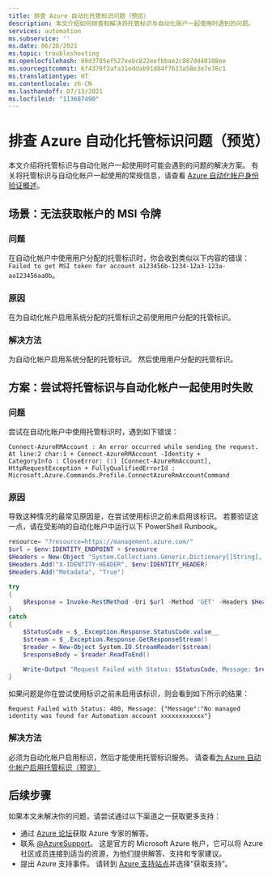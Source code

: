 ```yaml
---
title: 排查 Azure 自动化托管标识问题（预览）
description: 本文介绍如何排查和解决将托管标识与自动化账户一起使用时遇到的问题。
services: automation
ms.subservice: ''
ms.date: 06/28/2021
ms.topic: troubleshooting
ms.openlocfilehash: 89d3785ef527eebc822eefbbae2c887dd40108ee
ms.sourcegitcommit: 6f4378f2afa31eddab91d84f7b33a58e3e7e78c1
ms.translationtype: HT
ms.contentlocale: zh-CN
ms.lasthandoff: 07/13/2021
ms.locfileid: "113687490"
---
```

# <a name="troubleshoot-azure-automation-managed-identity-issues-preview"></a>排查 Azure 自动化托管标识问题（预览）

本文介绍将托管标识与自动化账户一起使用时可能会遇到的问题的解决方案。 有关将托管标识与自动化帐户一起使用的常规信息，请查看 [Azure 自动化帐户身份验证概述](../automation-security-overview.md#managed-identities-preview)。

## <a name="scenario-fail-to-get-msi-token-for-account"></a>场景：无法获取帐户的 MSI 令牌

### <a name="issue"></a>问题

在自动化帐户中使用用户分配的托管标识时，你会收到类似以下内容的错误：`Failed to get MSI token for account a123456b-1234-12a3-123a-aa123456aa0b`。

### <a name="cause"></a>原因

在为自动化帐户启用系统分配的托管标识之前使用用户分配的托管标识。

### <a name="resolution"></a>解决方法

为自动化帐户启用系统分配的托管标识。 然后使用用户分配的托管标识。  

## <a name="scenario-attempt-to-use-managed-identity-with-automation-account-fails"></a>方案：尝试将托管标识与自动化帐户一起使用时失败

### <a name="issue"></a>问题

尝试在自动化帐户中使用托管标识时，遇到如下错误：

```error
Connect-AzureRMAccount : An error occurred while sending the request. At line:2 char:1 + Connect-AzureRMAccount -Identity + 
CategoryInfo : CloseError: (:) [Connect-AzureRmAccount], HttpRequestException + FullyQualifiedErrorId : Microsoft.Azure.Commands.Profile.ConnectAzureRmAccountCommand
```

### <a name="cause"></a>原因

导致这种情况的最常见原因是，在尝试使用标识之前未启用该标识。 若要验证这一点，请在受影响的自动化帐户中运行以下 PowerShell Runbook。

```powershell
resource= "?resource=https://management.azure.com/"
$url = $env:IDENTITY_ENDPOINT + $resource
$Headers = New-Object "System.Collections.Generic.Dictionary[[String],[String]]"
$Headers.Add("X-IDENTITY-HEADER", $env:IDENTITY_HEADER)
$Headers.Add("Metadata", "True")

try
{
    $Response = Invoke-RestMethod -Uri $url -Method 'GET' -Headers $Headers
}
catch
{
    $StatusCode = $_.Exception.Response.StatusCode.value__
    $stream = $_.Exception.Response.GetResponseStream()
    $reader = New-Object System.IO.StreamReader($stream)
    $responseBody = $reader.ReadToEnd()
    
    Write-Output "Request Failed with Status: $StatusCode, Message: $responseBody"
}
```

如果问题是你在尝试使用标识之前未启用该标识，则会看到如下所示的结果：

`Request Failed with Status: 400, Message: {"Message":"No managed identity was found for Automation account xxxxxxxxxxxx"}`

### <a name="resolution"></a>解决方法

必须为自动化帐户启用标识，然后才能使用托管标识服务。 请查看[为 Azure 自动化帐户启用托管标识（预览）](../enable-managed-identity-for-automation.md)

## <a name="next-steps"></a>后续步骤

如果本文未解决你的问题，请尝试通过以下渠道之一获取更多支持：

* 通过 [Azure 论坛](https://azure.microsoft.com/support/forums/)获取 Azure 专家的解答。
* 联系 [@AzureSupport](https://twitter.com/azuresupport)。 这是官方的 Microsoft Azure 帐户，它可以将 Azure 社区成员连接到适当的资源，为他们提供解答、支持和专家建议。
* 提出 Azure 支持事件。 请转到 [Azure 支持站点](https://azure.microsoft.com/support/options/)并选择“获取支持”。
